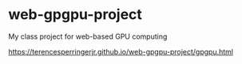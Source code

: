 # web-gpgpu-project
My class project for web-based GPU computing

https://terencesperringerjr.github.io/web-gpgpu-project/gpgpu.html

